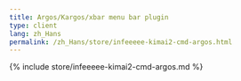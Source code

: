 ```yaml
---
title: Argos/Kargos/xbar menu bar plugin
type: client
lang: zh_Hans
permalink: /zh_Hans/store/infeeeee-kimai2-cmd-argos.html
---
```


{% include store/infeeeee-kimai2-cmd-argos.md %}

